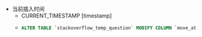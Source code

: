 - 当前插入时间
  - CURRENT_TIMESTAMP [timestamp]
  - 
    ```sql
    ALTER TABLE `stackoverflow_temp_question` MODIFY COLUMN `move_at` TIMESTAMP NOT NULL DEFAULT CURRENT_TIMESTAMP
    ```